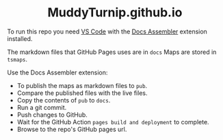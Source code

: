 
<h1 align="center">
MuddyTurnip.github.io
</h1>

To run this repo you need [VS Code](https://code.visualstudio.com/download) with the [Docs Assembler](https://marketplace.visualstudio.com/items?itemName=netoftrees.documentation-assembler) extension installed.

The markdown files that GitHub Pages uses are in `docs`
Maps are stored in `tsmaps`.

Use the Docs Assembler extension:
 - To publish the maps as markdown files to `pub`.
 - Compare the published files with the live files.
 - Copy the contents of `pub` to `docs`.
 - Run a git commit.
 - Push changes to GitHub.
 - Wait for the GitHub Action `pages build and deployment` to complete.
 - Browse to the repo's GitHub pages url.


